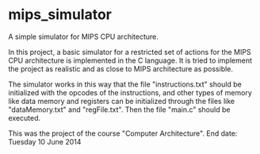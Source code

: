 # mips_simulator
A simple simulator for MIPS CPU architecture.

In this project, a basic simulator for a restricted set of actions for the MIPS CPU architecture is implemented in the C language. It is tried to implement the project as realistic and as close to MIPS architecture as possible.

The simulator works in this way that the file "instructions.txt" should be initialized with the opcodes of the instructions, and other types of memory like data memory and registers can be initialized through the files like "dataMemory.txt" and "regFile.txt". Then the file "main.c" should be executed.

This was the project of the course "Computer Architecture". 
End date: Tuesday 10 June 2014
